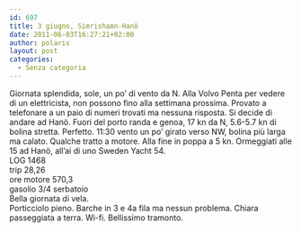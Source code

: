 ```yaml
---
id: 697
title: 3 giugno, Simrishamn-Hanö
date: 2011-06-03T16:27:21+02:00
author: polaris
layout: post
categories:
  - Senza categoria
---
```

Giornata splendida, sole, un po&#8217; di vento da N. Alla Volvo Penta per vedere di un elettricista, non possono fino alla settimana prossima. Provato a telefonare a un paio di numeri trovati ma nessuna risposta. Si decide di andare ad Hanö. Fuori del porto randa e genoa, 17 kn da N, 5.6-5.7 kn di bolina stretta. Perfetto. 11:30 vento un po&#8217; girato verso NW, bolina più larga ma calato. Qualche tratto a motore. Alla fine in poppa a 5 kn. Ormeggiati alle 15 ad Hanö, all&#8217;ai di uno Sweden Yacht 54.  
LOG 1468  
trip 28,26  
ore motore 570,3  
gasolio 3/4 serbatoio  
Bella giornata di vela.  
Porticciolo pieno. Barche in 3 e 4a fila ma nessun problema. Chiara passeggiata a terra. Wi-fi. Bellissimo tramonto.